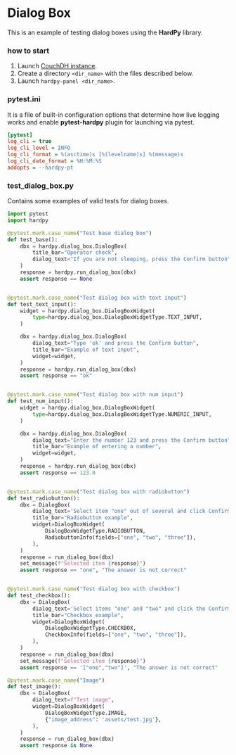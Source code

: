 # Dialog Box

This is an example of testing dialog boxes using the **HardPy** library.

### how to start

1. Launch [CouchDH instance](../documentation/database.md#couchdb-instance).
2. Create a directory `<dir_name>` with the files described below.
3. Launch `hardpy-panel <dir_name>`.

### pytest.ini

It is a file of built-in configuration options that determine how live logging works and
enable **pytest-hardpy** plugin for launching via pytest.

```ini
[pytest]
log_cli = true
log_cli_level = INFO
log_cli_format = %(asctime)s [%(levelname)s] %(message)s
log_cli_date_format = %H:%M:%S
addopts = --hardpy-pt
```

### test_dialog_box.py

Contains some examples of valid tests for dialog boxes.

```python
import pytest
import hardpy

@pytest.mark.case_name("Test base dialog box")
def test_base():
    dbx = hardpy.dialog_box.DialogBox(
        title_bar="Operator check",
        dialog_text="If you are not sleeping, press the Confirm button",
    )
    response = hardpy.run_dialog_box(dbx)
    assert response == None


@pytest.mark.case_name("Test dialog box with text input")
def test_text_input():
    widget = hardpy.dialog_box.DialogBoxWidget(
        type=hardpy.dialog_box.DialogBoxWidgetType.TEXT_INPUT,
    )

    dbx = hardpy.dialog_box.DialogBox(
        dialog_text="Type 'ok' and press the Confirm button",
        title_bar="Example of text input",
        widget=widget,
    )
    response = hardpy.run_dialog_box(dbx)
    assert response == "ok"


@pytest.mark.case_name("Test dialog box with num input")
def test_num_input():
    widget = hardpy.dialog_box.DialogBoxWidget(
        type=hardpy.dialog_box.DialogBoxWidgetType.NUMERIC_INPUT,
    )

    dbx = hardpy.dialog_box.DialogBox(
        dialog_text="Enter the number 123 and press the Confirm button",
        title_bar="Example of entering a number",
        widget=widget,
    )
    response = hardpy.run_dialog_box(dbx)
    assert response == 123.0


@pytest.mark.case_name("Test dialog box with radiobutton")
def test_radiobutton():
    dbx = DialogBox(
        dialog_text='Select item "one" out of several and click Confirm.',
        title_bar="Radiobutton example",
        widget=DialogBoxWidget(
            DialogBoxWidgetType.RADIOBUTTON,
            RadiobuttonInfo(fields=["one", "two", "three"]),
        ),
    )
    response = run_dialog_box(dbx)
    set_message(f"Selected item {response}")
    assert response == "one", "The answer is not correct"


@pytest.mark.case_name("Test dialog box with checkbox")
def test_checkbox():
    dbx = DialogBox(
        dialog_text='Select items "one" and "two" and click the Confirm button',
        title_bar="Checkbox example",
        widget=DialogBoxWidget(
            DialogBoxWidgetType.CHECKBOX,
            CheckboxInfo(fields=["one", "two", "three"]),
        ),
    )
    response = run_dialog_box(dbx)
    set_message(f"Selected item {response}")
    assert response == '["one","two"]', "The answer is not correct"

@pytest.mark.case_name("Image")
def test_image():
    dbx = DialogBox(
        dialog_text=f"Test image",
        widget=DialogBoxWidget(
            DialogBoxWidgetType.IMAGE,
            {"image_address": 'assets/test.jpg'},
        ),
    )
    response = run_dialog_box(dbx)
    assert response is None
```

